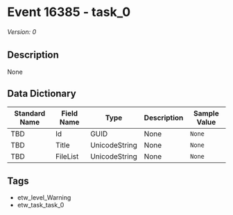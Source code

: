 # Event 16385 - task_0
###### Version: 0

## Description
None

## Data Dictionary
|Standard Name|Field Name|Type|Description|Sample Value|
|---|---|---|---|---|
|TBD|Id|GUID|None|`None`|
|TBD|Title|UnicodeString|None|`None`|
|TBD|FileList|UnicodeString|None|`None`|

## Tags
* etw_level_Warning
* etw_task_task_0